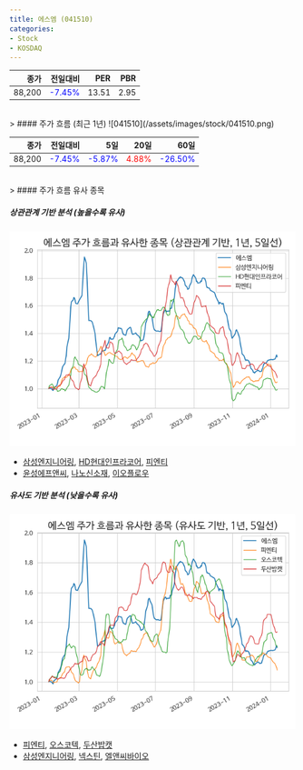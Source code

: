 ```yaml
---
title: 에스엠 (041510)
categories:
- Stock
- KOSDAQ
---
```


|종가|전일대비|PER|PBR|
|---:|-------:|--:|---:|
|88,200|<span style="color: blue">-7.45%</span>|13.51|2.95|

<!-- more -->
<br>
> #### 주가 흐름 (최근 1년)
![041510](/assets/images/stock/041510.png)

|종가|전일대비|5일|20일|60일|
|---:|-------:|--:|---:|---:|
|88,200|<span style="color: blue">-7.45%</span>|<span style="color: blue">-5.87%</span>|<span style="color: red">4.88%</span>|<span style="color: blue">-26.50%</span>|

<br>
> #### 주가 흐름 유사 종목

##### 상관관계 기반 분석 (높을수록 유사)
![041510](/assets/images/stock/041510_corr.png)
- [삼성엔지니어링](/028050/), [HD현대인프라코어](/042670/), [피엔티](/137400/)
- [윤성에프앤씨](/372170/), [나노신소재](/121600/), [이오플로우](/294090/)

##### 유사도 기반 분석 (낮을수록 유사)	
![041510](/assets/images/stock/041510_sim.png)
- [피엔티](/137400/), [오스코텍](/039200/), [두산밥캣](/241560/)
- [삼성엔지니어링](/028050/), [넥스틴](/348210/), [엘앤씨바이오](/290650/)